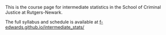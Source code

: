 This is the course page for intermediate statistics in the School of Criminal Justice at Rutgers-Newark. 

The full syllabus and schedule is available at [f-edwards.github.io/intermediate_stats/](https://f-edwards.github.io/intermediate_stats/)